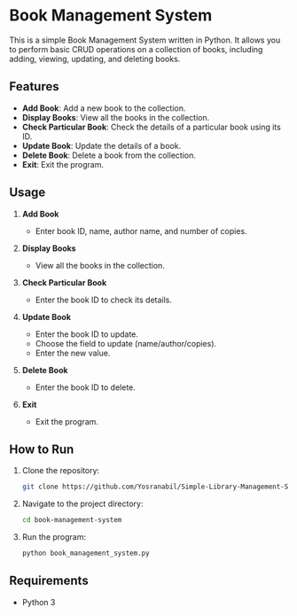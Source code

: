 # Book Management System

This is a simple Book Management System written in Python. It allows you to perform basic CRUD operations on a collection of books, including adding, viewing, updating, and deleting books.

## Features

- **Add Book**: Add a new book to the collection.
- **Display Books**: View all the books in the collection.
- **Check Particular Book**: Check the details of a particular book using its ID.
- **Update Book**: Update the details of a book.
- **Delete Book**: Delete a book from the collection.
- **Exit**: Exit the program.

## Usage

1. **Add Book**
    - Enter book ID, name, author name, and number of copies.
  
2. **Display Books**
    - View all the books in the collection.

3. **Check Particular Book**
    - Enter the book ID to check its details.
  
4. **Update Book**
    - Enter the book ID to update.
    - Choose the field to update (name/author/copies).
    - Enter the new value.
  
5. **Delete Book**
    - Enter the book ID to delete.
  
6. **Exit**
    - Exit the program.

## How to Run

1. Clone the repository:
    ```bash
    git clone https://github.com/Yosranabil/Simple-Library-Management-System.git
    ```

2. Navigate to the project directory:
    ```bash
    cd book-management-system
    ```

3. Run the program:
    ```bash
    python book_management_system.py
    ```

## Requirements

- Python 3
